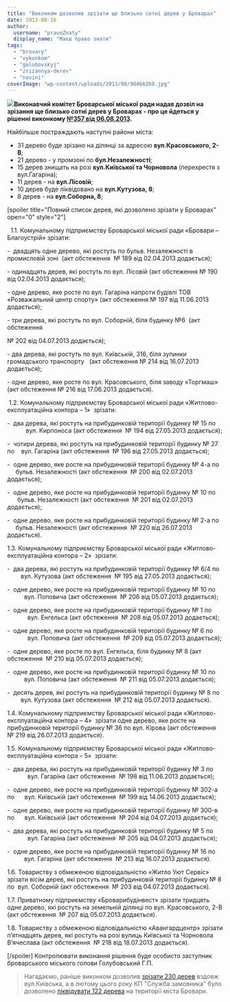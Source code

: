 ```yaml
---
title: "Виконком дозволив зрізати ще близько сотні дерев у Броварах"
date: 2013-08-16
author: 
  username: "pravoZnaty"
  display_name: "Маєш право знати"
tags: 
  - "brovary"
  - "vykonkom"
  - "golubovskyj"
  - "zrizannya-derev"
  - "novini"
coverImage: "wp-content/uploads/2013/08/98466268.jpg"
---
```


**[![](https://mpz.brovary.org/wp-content/uploads/2013/08/98466268.jpg)](https://mpz.brovary.org/wp-content/uploads/2013/08/98466268.jpg)Виконавчий комітет Броварської міської ради надав дозвіл на зрізання ще близько сотні дерев у Броварах - про це йдеться у рішенні виконкому [№357 від 06.08.2013](http://docs.brovary.org/p8682/06.08.2013/357).**

Найбільше постраждають наступні райони міста:

- 31 дерево буде зрізано на ділянці за адресою **вул.Красовського, 2-В**;
- 21 дерево - у промзоні по **бул.Незалежності**;
- 15 дерев знищать на розі **вул.Київської та Чорновола** (перехрестя з вул.Гагаріна);
- 11 дерев - на **вул.Лісовій**;
- 10 дерев буде ліквідовано на **вул.Кутузова, 8**;
- 8 дерев - на **вул.Соборна, 8**;

\[spoiler title="Повний список дерев, які дозволено зрізати у Броварах" open="0" style="2"\]

  1.1. Комунальному підприємству Броварської міської ради «Бровари – Благоустрій» зрізати:

\-  двадцять одне дерево, які ростуть по бульв. Незалежності в промисловій зоні  (акт обстеження  № 189 від 02.04.2013 додається);

\- одинадцять дерев, які ростуть по вул. Лісовій (акт обстеження № 190 від 02.04.2013 додається);

\- одне дерево, яке росте по вул. Гагаріна напроти будівлі ТОВ «Розважальний центр спорту» (акт обстеження № 197 від 11.06.2013 додається);

\- три дерева, які ростуть по вул. Соборній, біля будинку №6  (акт обстеження

№ 202 від 04.07.2013 додається);

\- два дерева, які ростуть по вул. Київській, 316, біля зупинки громадського транспорту   (акт обстеження № 214 від 16.07.2013 додається);

\- одне дерево, яке росте по вул. Красовського, біля заводу «Торгмаш» (акт обстеження № 216 від 17.06.2013 додається).

 1.2. Комунальному підприємству Броварської міської ради «Житлово-експлуатаційна контора – 1»  зрізати:

\-  два дерева, які ростуть на прибудинковій території будинку № 15 по            вул. Кирпоноса (акт обстеження  № 194 від 27.05.2013 додається);

\-  чотири дерева, які ростуть на прибудинковій території будинку № 27 по    вул. Гагаріна (акт обстеження  № 196 від 27.05.2013 додається);

\-  одне дерево, яке росте на прибудинковій території будинку № 4-а по      бульв. Незалежності (акт обстеження  № 200 від 02.07.2013 додається);

\-  одне дерево, яке росте на прибудинковій території будинку № 10 по       бульв. Незалежності (акт обстеження  № 201 від 02.07.2013 додається);

\-  одне дерево, яке росте на прибудинковій території будинку № 2-а по      бульв. Незалежності (акт обстеження  № 220 від 26.07.2013 додається).

1.3. Комунальному підприємству Броварської міської ради «Житлово-експлуатаційна контора – 2»  зрізати:

\-  два дерева, які ростуть на прибудинковій території будинку № 6/4 по         вул. Кутузова (акт обстеження  № 195 від 27.05.2013 додається);

\-  одне дерево, яке росте на прибудинковій території будинку № 10 по           вул. Поповича (акт обстеження  № 206 від 05.07.2013 додається);

\-  одне дерево, яке росте на прибудинковій території будинку № 1 по             вул. Енгельса (акт обстеження  № 208 від 05.07.2013 додається);

\-  одне дерево, яке росте на прибудинковій території будинку № 6 по             вул. Поповича (акт обстеження  № 209 від 05.07.2013 додається);

\-  одне дерево, яке росте по вул. Енгельса, біля будинку № 8 (акт обстеження  № 210 від 05.07.2013 додається);

\-  одне дерево, яке росте на прибудинковій території будинку № 10 по           вул. Поповича (акт обстеження  № 211 від 05.07.2013 додається);

\-  десять дерев, які ростуть на прибудинковій території будинку № 8 по         вул. Кутузова (акт обстеження  № 212 від 05.07.2013 додається).

1.4. Комунальному підприємству Броварської міської ради «Житлово-експлуатаційна контора – 4»  зрізати одне дерево, яке росте на прибудинковій території будинку № 36 по вул. Кірова (акт обстеження  № 219 від 26.07.2013 додається).

1.5. Комунальному підприємству Броварської міської ради «Житлово-експлуатаційна контора – 5»  зрізати:

\-  два дерева, які ростуть на прибудинковій території будинку № 3 по             вул. Гагаріна (акт обстеження  № 198 від 11.06.2013 додається);

\-  одне дерево, яке росте на прибудинковій території будинку № 302-а по      вул. Київській (акт обстеження  № 199 від 14.06.2013 додається);

\-  одне дерево, яке росте на прибудинковій території будинку № 300-в по      вул. Київській (акт обстеження  № 204 від 04.07.2013 додається);

\-  два дерева, які ростуть на прибудинковій території будинку № 5 по             вул. Гагаріна (акт обстеження  № 205 від 04.07.2013 додається);

\-  одне дерево, яке росте на прибудинковій території будинку № 16 по           вул. Гагаріна (акт обстеження  № 213 від 16.07.2013 додається).

1.6. Товариству з обмеженою відповідальністю «Житло Уют Сервіс»  зрізати вісім дерев, які ростуть на прибудинковій території будинку № 8 по  вул. Соборній (акт обстеження  № 203 від 04.07.2013 додається).

1.7. Приватному підприємству «Броварибудінвест» зрізати тридцять одне дерево, які ростуть на земельній ділянці по вул. Красовського, 2-В (акт обстеження  № 207 від 05.07.2013 додається).

1.8. Товариству з обмеженою відповідальністю «Авангардцентр» зрізати п’ятнадцять дерев, які ростуть на розі вулиць Київської та Чорновола В’ячеслава (акт обстеження  № 218 від 18.07.2013 додається).

\[/spoiler\] Контролювати виконання рішення буде особисто заступник броварського міського голови Голубовський Г.П.

> Нагадаємо, раніше виконком дозволив [зрізати 230 дерев](https://mpz.brovary.org/vzdovzh-vulitsi-kiyivskoyi-bude-znishheno-230-derev/) вздовж вул.Київська, а в лютому цього року КП "Служба замовника" було дозволено [ліквідувати 122 дерева](https://mpz.brovary.org/vikonkom-dozvoliv-sluzhbi-zamovnika-zrizati-u-brovarah-122-dereva/) на території міста Бровари.
